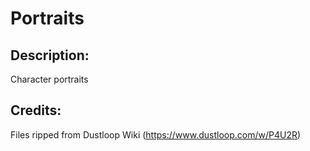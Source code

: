 # Portraits

## Description: 

Character portraits

## Credits: 

Files ripped from Dustloop Wiki (https://www.dustloop.com/w/P4U2R)

